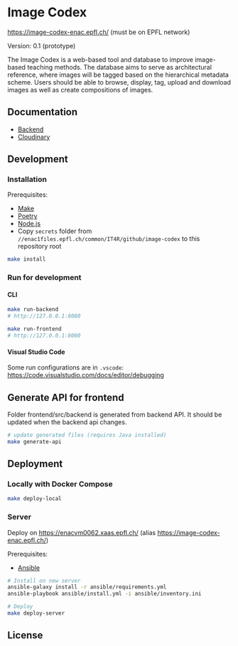 # Image Codex

https://image-codex-enac.epfl.ch/ (must be on EPFL network)

Version: 0.1 (prototype)

The Image Codex is a web-based tool and database to improve image-based teaching methods. The database aims to serve as architectural reference, where images will be tagged based on the hierarchical metadata scheme. Users should be able to browse, display, tag, upload and download images as well as create compositions of images.


## Documentation

- [Backend](https://image-codex-enac.epfl.ch/api/docs)
- [Cloudinary](https://cloudinary.com/documentation/admin_api)

## Development

### Installation

Prerequisites:

- [Make](https://www.gnu.org/software/make/)
- [Poetry](https://python-poetry.org/)
- [Node.js](https://nodejs.org/)
- Copy `secrets` folder from `//enac1files.epfl.ch/common/IT4R/github/image-codex` to this repository root

```bash
make install
```

### Run for development

#### CLI

```bash
make run-backend
# http://127.0.0.1:8080

make run-frontend
# http://127.0.0.1:8000
```

#### Visual Studio Code

Some run configurations are in `.vscode`: https://code.visualstudio.com/docs/editor/debugging

## Generate API for frontend

Folder frontend/src/backend is generated from backend API. It should be updated when the backend api changes.

```bash
# update generated files (requires Java installed)
make generate-api
```

## Deployment

### Locally with Docker Compose

```bash
make deploy-local
```

### Server

Deploy on https://enacvm0062.xaas.epfl.ch/ (alias https://image-codex-enac.epfl.ch/)

Prerequisites:

- [Ansible](https://docs.ansible.com/ansible/latest/installation_guide/intro_installation.html)

```bash
# Install on new server
ansible-galaxy install -r ansible/requirements.yml
ansible-playbook ansible/install.yml -i ansible/inventory.ini

# Deploy
make deploy-server
```
## License
